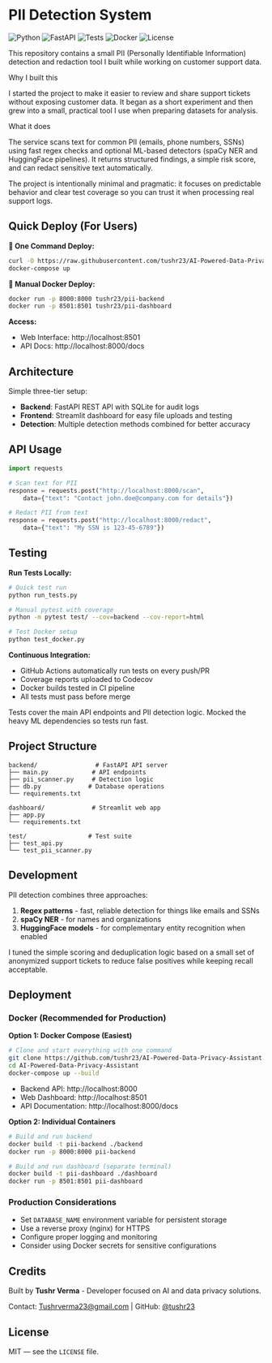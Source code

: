 # PII Detection System

![Python](https://img.shields.io/badge/Python-3.12+-blue.svg)
![FastAPI](https://img.shields.io/badge/FastAPI-latest-green.svg)
![Tests](https://img.shields.io/badge/Coverage-95%25-brightgreen.svg)
![Docker](https://img.shields.io/badge/Docker-Ready-blue.svg)
![License](https://img.shields.io/badge/License-MIT-yellow.svg)

This repository contains a small PII (Personally Identifiable Information) detection and redaction tool I built while working on customer support data.

Why I built this

I started the project to make it easier to review and share support tickets without exposing customer data. It began as a short experiment and then grew into a small, practical tool I use when preparing datasets for analysis.

What it does

The service scans text for common PII (emails, phone numbers, SSNs) using fast regex checks and optional ML-based detectors (spaCy NER and HuggingFace pipelines). It returns structured findings, a simple risk score, and can redact sensitive text automatically.

The project is intentionally minimal and pragmatic: it focuses on predictable behavior and clear test coverage so you can trust it when processing real support logs.

## Quick Deploy (For Users)

**🚀 One Command Deploy:**
```bash
curl -O https://raw.githubusercontent.com/tushr23/AI-Powered-Data-Privacy-Assistant/main/docker-compose.yml
docker-compose up
```

**🐳 Manual Docker Deploy:**
```bash
docker run -p 8000:8000 tushr23/pii-backend
docker run -p 8501:8501 tushr23/pii-dashboard
```

**Access:**
- Web Interface: http://localhost:8501
- API Docs: http://localhost:8000/docs

## Architecture

Simple three-tier setup:
- **Backend**: FastAPI REST API with SQLite for audit logs
- **Frontend**: Streamlit dashboard for easy file uploads and testing  
- **Detection**: Multiple detection methods combined for better accuracy

## API Usage

```python
import requests

# Scan text for PII
response = requests.post("http://localhost:8000/scan", 
    data={"text": "Contact john.doe@company.com for details"})

# Redact PII from text  
response = requests.post("http://localhost:8000/redact",
    data={"text": "My SSN is 123-45-6789"})
```

## Testing

**Run Tests Locally:**
```bash
# Quick test run
python run_tests.py

# Manual pytest with coverage
python -m pytest test/ --cov=backend --cov-report=html

# Test Docker setup
python test_docker.py
```

**Continuous Integration:**
- GitHub Actions automatically run tests on every push/PR
- Coverage reports uploaded to Codecov
- Docker builds tested in CI pipeline
- All tests must pass before merge

Tests cover the main API endpoints and PII detection logic. Mocked the heavy ML dependencies so tests run fast.

## Project Structure

```
backend/                # FastAPI API server
├── main.py            # API endpoints
├── pii_scanner.py     # Detection logic
├── db.py             # Database operations
└── requirements.txt

dashboard/             # Streamlit web app
├── app.py
└── requirements.txt

test/                 # Test suite
├── test_api.py
└── test_pii_scanner.py
```

## Development

PII detection combines three approaches:
1. **Regex patterns** - fast, reliable detection for things like emails and SSNs
2. **spaCy NER** - for names and organizations
3. **HuggingFace models** - for complementary entity recognition when enabled

I tuned the simple scoring and deduplication logic based on a small set of anonymized support tickets to reduce false positives while keeping recall acceptable.

## Deployment

### Docker (Recommended for Production)

**Option 1: Docker Compose (Easiest)**
```bash
# Clone and start everything with one command
git clone https://github.com/tushr23/AI-Powered-Data-Privacy-Assistant.git
cd AI-Powered-Data-Privacy-Assistant
docker-compose up --build
```
- Backend API: http://localhost:8000
- Web Dashboard: http://localhost:8501
- API Documentation: http://localhost:8000/docs

**Option 2: Individual Containers**
```bash
# Build and run backend
docker build -t pii-backend ./backend
docker run -p 8000:8000 pii-backend

# Build and run dashboard (separate terminal)
docker build -t pii-dashboard ./dashboard
docker run -p 8501:8501 pii-dashboard
```

### Production Considerations
- Set `DATABASE_NAME` environment variable for persistent storage
- Use a reverse proxy (nginx) for HTTPS
- Configure proper logging and monitoring
- Consider using Docker secrets for sensitive configurations

## Credits

Built by **Tushr Verma** - Developer focused on AI and data privacy solutions.

Contact: Tushrverma23@gmail.com | GitHub: [@tushr23](https://github.com/tushr23)

## License

MIT — see the `LICENSE` file.
